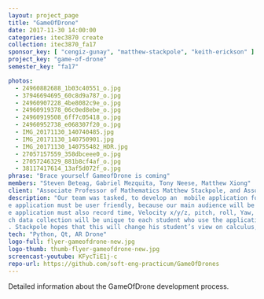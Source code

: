 ```yaml
---
layout: project_page
title: "GameOfDrone"
date: 2017-11-30 14:00:00
categories: itec3870 create
collection: itec3870_fa17
sponsor_key: [ "cengiz-gunay", "matthew-stackpole", "keith-erickson" ]
project_key: "game-of-drone"
semester_key: "fa17"

photos:
  - 24960882688_1b03c40551_o.jpg
  - 37946694695_60c8d9a787_o.jpg
  - 24960907228_4be8082c9e_o.jpg
  - 24960919378_06c0ed8ebe_o.jpg
  - 24960919508_6ff7c05418_o.jpg
  - 24960952738_e068307f20_o.jpg
  - IMG_20171130_140740485.jpg
  - IMG_20171130_140750901.jpg
  - IMG_20171130_140755482_HDR.jpg
  - 27057157559_358dbceee0_o.jpg
  - 27057246329_881b8cf4af_o.jpg
  - 38117417614_13af5d072f_o.jpg
phrase: "Brace yourself GameofDrone is coming"
members: "Steven Beteag, Gabriel Mezquita, Tony Neese, Matthew Xiong"
client: "Associate Professor of Mathematics Matthew Stackpole, and Associate Professor of Mathematics Keith Erickson"
description: "Our team was tasked, to develop an  mobile application for the IOS/Android  to control a drone. 
e application must be user friendly, because our main audience will be students who are taking Dr. Stackpole and Dr. Erickson’s calculus section. 
e application must also record time, Velocity x/y/z, pitch, roll, Yaw, Altitude.
ch data collection will be unique to each student who use the application, and will be used to make their very own calculus problems.
. Stackpole hopes that this will change his student’s view on calculus, and hope they will enjoy the subject."
tech: "Python, Qt, AR Drone"
logo-full: flyer-gameofdrone-new.jpg
logo-thumb: thumb-flyer-gameofdrone-new.jpg
screencast-youtube: KFycTiE1j-c
repo-url: https://github.com/soft-eng-practicum/GameOfDrones
---
```


Detailed information about the GameOfDrone development process.

<!-- lightgallery -->
<script src="https://code.jquery.com/jquery-2.2.4.min.js"></script>
<script src="https://cdn.jsdelivr.net/lightgallery/1.3.7/js/lightgallery.min.js"></script>
<script src="https://cdn.jsdelivr.net/g/lg-zoom"></script>

<script type="text/javascript">
    $(document).ready(function() {
    $("body").lightGallery({
    zoom: true,
    selector: 'a#lightgallery',
    selectWithin: 'body'
    });
    });
</script>

[ggc]: http://www.ggc.edu
[gunay-ggc]: http://www.ggc.edu/about-ggc/directory/cengiz-gunay
